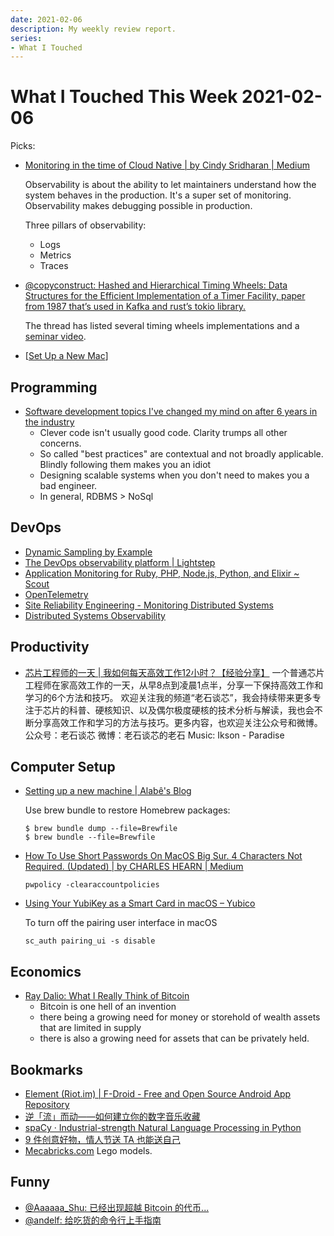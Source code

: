 ```yaml
---
date: 2021-02-06
description: My weekly review report.
series:
- What I Touched
---
```


# What I Touched This Week 2021-02-06

Picks:

-   [Monitoring in the time of Cloud Native | by Cindy Sridharan | Medium](https://copyconstruct.medium.com/monitoring-in-the-time-of-cloud-native-c87c7a5bfa3e)

    Observability is about the ability to let maintainers understand how the system behaves in the production. It's a super set of monitoring. Observability makes debugging possible in production.

    Three pillars of observability:

    * Logs
    * Metrics
    * Traces

-   [@copyconstruct: Hashed and Hierarchical Timing Wheels: Data Structures for the Efficient Implementation of a Timer Facility, paper from 1987 that’s used in Kafka and rust’s tokio library.](https://twitter.com/copyconstruct/status/1354557112731357191)

    The thread has listed several timing wheels implementations and a [seminar video](https://youtu.be/AftX7rqx-Uc).

 -   [[Set Up a New Mac]]

<!--more-->

## Programming

-   [Software development topics I've changed my mind on after 6 years in the industry](https://chriskiehl.com/article/thoughts-after-6-years)
    -   Clever code isn't usually good code. Clarity trumps all other concerns.
    -   So called "best practices" are contextual and not broadly applicable. Blindly following them makes you an idiot
    -   Designing scalable systems when you don't need to makes you a bad engineer.
    -   In general, RDBMS > NoSql

## DevOps

-   [Dynamic Sampling by Example](https://honeycomb.io/blog/dynamic-sampling-by-example)
-   [The DevOps observability platform | Lightstep](https://lightstep.com/)
-   [Application Monitoring for Ruby, PHP, Node.js, Python, and Elixir ~ Scout](https://scoutapm.com/)
-   [OpenTelemetry](https://opentelemetry.io/)
-   [Site Reliability Engineering - Monitoring Distributed Systems](https://sre.google/sre-book/monitoring-distributed-systems/)
-   [Distributed Systems Observability](https://www.goodreads.com/review/show/3820814357)

## Productivity

-   [芯片工程师的一天 | 我如何每天高效工作12小时？【经验分享】](https://www.youtube.com/watch?v=P4bQEvuNapk)
    一个普通芯片工程师在家高效工作的一天，从早8点到凌晨1点半，分享一下保持高效工作和学习的6个方法和技巧。 欢迎关注我的频道“老石谈芯”，我会持续带来更多专注于芯片的科普、硬核知识、以及偶尔极度硬核的技术分析与解读，我也会不断分享高效工作和学习的方法与技巧。更多内容，也欢迎关注公众号和微博。 公众号：老石谈芯 微博：老石谈芯的老石 Music: Ikson - Paradise

## Computer Setup

-   [Setting up a new machine | Alabê's Blog](https://alabeduarte.com/new-env-setup/)

    Use brew bundle to restore Homebrew packages:

    ```
    $ brew bundle dump --file=Brewfile
    $ brew bundle --file=Brewfile
    ```

-   [How To Use Short Passwords On MacOS Big Sur. 4 Characters Not Required. (Updated) | by CHARLES HEARN | Medium](https://hearnofficial.medium.com/how-to-use-short-passwords-on-macos-mojave-4-characters-not-required-4c66a54183eb)

    ```
    pwpolicy -clearaccountpolicies
    ```

-   [Using Your YubiKey as a Smart Card in macOS – Yubico](https://support.yubico.com/hc/en-us/articles/360016649059-Using-Your-YubiKey-as-a-Smart-Card-in-macOS)

    To turn off the pairing user interface in macOS

    ```
    sc_auth pairing_ui -s disable
    ```

## Economics

-   [Ray Dalio: What I Really Think of Bitcoin](https://www.linkedin.com/pulse/what-i-really-think-bitcoin-ray-dalio)
    -   Bitcoin is one hell of an invention
    -   there being a growing need for money or storehold of wealth assets that are limited in supply
    -   there is also a growing need for assets that can be privately held.

## Bookmarks

-   [Element (Riot.im) | F-Droid - Free and Open Source Android App Repository](https://f-droid.org/en/packages/im.vector.app/)
-   [逆「流」而动——如何建立你的数字音乐收藏](https://sspai.com/post/64819)
-   [spaCy · Industrial-strength Natural Language Processing in Python](https://spacy.io/)
-   [9 件创意好物，情人节送 TA 也能送自己](https://sspai.com/post/64837)
-   [Mecabricks.com](https://www.mecabricks.com/en/) Lego models.

## Funny

-   [@Aaaaaa\_Shu: 已经出现超越 Bitcoin 的代币...](https://twitter.com/ashu_eth/status/1356231490997084160)
-   [@andelf: 给吃货的命令行上手指南](https://twitter.com/andelf/status/1356138271638577152)

[Set Up a New Mac]: https://kb.iany.me/para/lets/m/macOS/Set+Up+a+New+Mac
